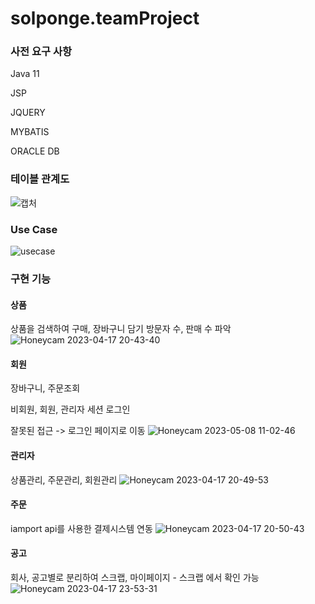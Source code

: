 # solponge.teamProject

### 사전 요구 사항

Java 11

JSP

JQUERY

MYBATIS

ORACLE DB

### 테이블 관계도
![캡처](https://user-images.githubusercontent.com/91367204/236714087-4d1406eb-f2c0-4d46-99f3-3a73da9cc3e9.PNG)

### Use Case
![usecase](https://user-images.githubusercontent.com/91367204/236714190-d4fd05a0-274c-4127-a01c-ac42567a4611.PNG)


### 구현 기능

#### 상품
상품을 검색하여 구매, 장바구니 담기
방문자 수, 판매 수 파악
![Honeycam 2023-04-17 20-43-40](https://user-images.githubusercontent.com/91367204/232476736-36e55129-f3ad-4416-9139-7b56a9b06c87.gif)

#### 회원
장바구니, 주문조회

비회원, 회원, 관리자 세션 로그인

잘못된 접근 -> 로그인 페이지로 이동
![Honeycam 2023-05-08 11-02-46](https://user-images.githubusercontent.com/91367204/236717797-7f36c376-de05-4ae9-9153-c980ff504179.gif)

#### 관리자
상품관리, 주문관리, 회원관리
![Honeycam 2023-04-17 20-49-53](https://user-images.githubusercontent.com/91367204/232476786-d8655305-517c-404f-b1ae-3a30d5de3775.gif)
#### 주문
iamport api를 사용한 결제시스템 연동
![Honeycam 2023-04-17 20-50-43](https://user-images.githubusercontent.com/91367204/232476835-17ad8d16-a8a3-4544-bffb-b1fd4b4bc333.gif)
#### 공고
회사, 공고별로 분리하여 스크랩, 마이페이지 - 스크랩 에서 확인 가능
![Honeycam 2023-04-17 23-53-31](https://user-images.githubusercontent.com/91367204/232524404-2068c97f-0f5a-4f06-95a5-79cc1a11e9fc.gif)


